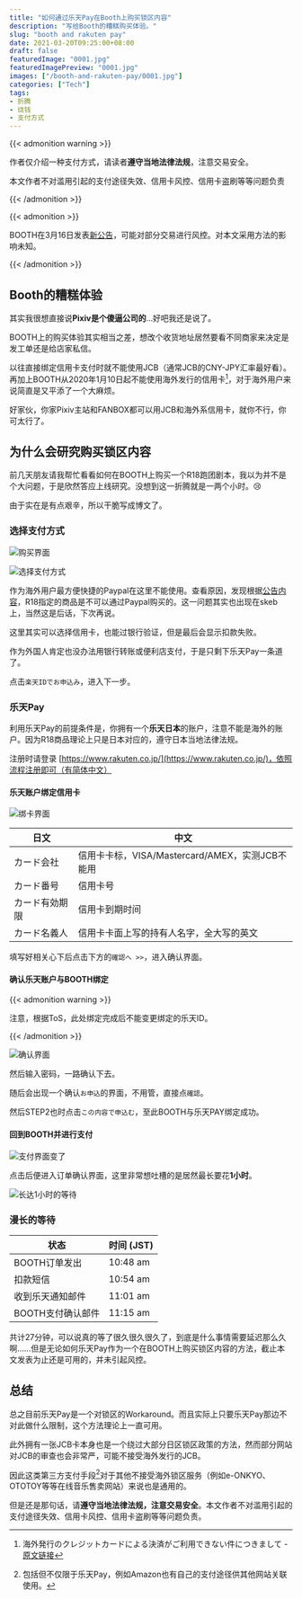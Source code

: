 ```yaml
---
title: "如何通过乐天Pay在Booth上购买锁区内容"
description: "写给Booth的糟糕购买体验。"
slug: "booth and rakuten pay"
date: 2021-03-20T09:25:00+08:00
draft: false
featuredImage: "0001.jpg"
featuredImagePreview: "0001.jpg"
images: ["/booth-and-rakuten-pay/0001.jpg"]
categories: ["Tech"]
tags:
- 折腾
- 烧钱
- 支付方式
---
```


{{< admonition warning >}}

作者仅介绍一种支付方式，请读者**遵守当地法律法规**，注意交易安全。

本文作者不对滥用引起的支付途径失效、信用卡风控、信用卡盗刷等等问题负责

{{< /admonition >}}

{{< admonition >}}

BOOTH在3月16日发表[新公告](https://booth.pm/announcements/507)，可能对部分交易进行风控。对本文采用方法的影响未知。

{{< /admonition >}}

## Booth的糟糕体验

其实我很想直接说**Pixiv是个傻逼公司的**…好吧我还是说了。

BOOTH上的购买体验其实相当之差，想改个收货地址居然要看不同商家来决定是发工单还是给店家私信。

以往直接绑定信用卡支付时就不能使用JCB（通常JCB的CNY-JPY汇率最好看）。再加上BOOTH从2020年1月10日起不能使用海外发行的信用卡[^1]，对于海外用户来说简直是又平添了一个大麻烦。

好家伙，你家Pixiv主站和FANBOX都可以用JCB和海外系信用卡，就你不行，你可太行了。

## 为什么会研究购买锁区内容

前几天朋友请我帮忙看看如何在BOOTH上购买一个R18跑团剧本，我以为并不是个大问题，于是欣然答应上线研究。没想到这一折腾就是一两个小时。:cry:

由于实在是有点艰辛，所以干脆写成博文了。

### 选择支付方式

![购买界面](0002.jpg "到这里并没什么不同，之后问题太多了")

![选择支付方式](0003.jpg "问题来了，Paypal不能用")

作为海外用户最方便快捷的Paypal在这里不能使用。查看原因，发现根据[公告内容](https://booth.pixiv.help/hc/ja/articles/900003444086)，R18指定的商品是不可以通过Paypal购买的。这一问题其实也出现在skeb上，当然这是后话，下次再说。

这里其实可以选择信用卡，也能过银行验证，但是最后会显示扣款失败。

作为外国人肯定也没办法用银行转账或便利店支付，于是只剩下乐天Pay一条道了。

点击`楽天IDでお申込み`，进入下一步。

### 乐天Pay

利用乐天Pay的前提条件是，你拥有一个**乐天日本**的账户，注意不能是海外的账户。因为R18商品理论上只是日本对应的，遵守日本当地法律法规。

注册时请登录 [https://www.rakuten.co.jp/](https://www.rakuten.co.jp/)，依照流程注册即可（有简体中文）

#### 乐天账户绑定信用卡

![绑卡界面](0004.jpg "绑卡界面，全日文")

|日文|中文|
|---|---|
|カード会社|信用卡卡标，VISA/Mastercard/AMEX，实测JCB不能用|
|カード番号|信用卡号|
|カード有効期限|信用卡到期时间|
|カード名義人|信用卡卡面上写的持有人名字，全大写的英文|

填写好相关心下后点击下方的`確認へ >>`，进入确认界面。

#### 确认乐天账户与BOOTH绑定

{{< admonition warning >}}

注意，根据ToS，此处绑定完成后不能变更绑定的乐天ID。

{{< /admonition >}}

![确认界面](0005.jpg "确认界面")

然后输入密码，一路确认下去。

随后会出现一个确认`お申込`的界面，不用管，直接点`確認`。

然后STEP2也时点击`この内容で申込む`，至此BOOTH与乐天PAY绑定成功。

#### 回到BOOTH并进行支付

![支付界面变了](0006.jpg "支付界面变了")

点击后便进入订单确认界面，这里非常想吐槽的是居然最长要花**1小时**。

![长达1小时的等待](0007.jpg "长达1小时的等待")

### 漫长的等待

|状态|时间 (JST)|
|---|---|
|BOOTH订单发出|10:48 am|
|扣款短信|10:54 am|
|收到乐天通知邮件|11:01 am|
|BOOTH支付确认邮件|11:15 am|

共计27分钟，可以说真的等了很久很久很久了，到底是什么事情需要延迟那么久啊……但是无论如何乐天Pay作为一个在BOOTH上购买锁区内容的方法，截止本文发表为止还是可用的，并未引起风控。

## 总结

总之目前乐天Pay是一个对锁区的Workaround。而且实际上只要乐天Pay那边不对此做什么限制，这个方法理论上一直可用。

此外拥有一张JCB卡本身也是一个绕过大部分日区锁区政策的方法，然而部分网站对JCB的审查也会非常严，可能不接受海外发行的JCB。

因此这类第三方支付手段[^2]对于其他不接受海外锁区服务（例如e-ONKYO、OTOTOY等等在线音乐售卖网站）来说也是通用的。

但是还是那句话，请**遵守当地法律法规，注意交易安全**。本文作者不对滥用引起的支付途径失效、信用卡风控、信用卡盗刷等等问题负责。

[^1]: 海外発行のクレジットカードによる決済がご利用できない件につきまして - [原文链接](https://booth.pm/announcements/409)

[^2]: 包括但不仅限于乐天Pay，例如Amazon也有自己的支付途径供其他网站关联使用。
